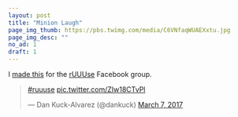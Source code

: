 ```yaml
---
layout: post
title: "Minion Laugh"
page_img_thumb: https://pbs.twimg.com/media/C6VNfaqWUAEXxtu.jpg
page_img_desc: ""
no_ad: 1
draft: 1
---
```


I <a href="https://www.facebook.com/photo.php?fbid=10209991494558213&set=gm.1333888060008398&type=3&theater">made this</a> for the <a href="https://www.facebook.com/groups/1144470838950122/">rUUUse</a> Facebook group.

<blockquote class="twitter-tweet" data-lang="en"><p lang="und" dir="ltr"><a href="https://twitter.com/hashtag/ruuuse?src=hash">#ruuuse</a> <a href="https://t.co/ZIw18CTvPl">pic.twitter.com/ZIw18CTvPl</a></p>&mdash; Dan Kuck-Alvarez (@dankuck) <a href="https://twitter.com/dankuck/status/839162134022012929">March 7, 2017</a></blockquote>
<script async src="//platform.twitter.com/widgets.js" charset="utf-8"></script>
